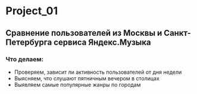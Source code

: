 # Project_01

## Сравнение пользователей из Москвы и Санкт-Петербурга сервиса Яндекс.Музыка

### Что делаем:
 
- Проверяем, зависит ли активность пользователей от дня недели 
- Выясняем, что слушают пятничным вечером в столицах
- Выявляем самые популярные жанры по городам 
